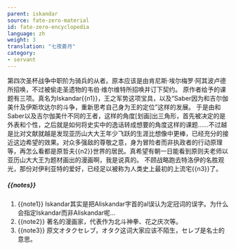 ```yaml
---
parent: iskandar
source: fate-zero-material
id: fate-zero-encyclopedia
language: zh
weight: 3
translation: "七夜蒼月"
category:
- servant
---
```


第四次圣杯战争中职阶为骑兵的从者。原本应该是由肯尼斯·埃尔梅罗·阿其波卢德所招唤，不过被偷走圣遗物的韦伯·维尔维特所招唤并订下契约。
原作者给予的课题有三项。真名为Iskandar{{n1}}，王之军势这项宝具，以及“Saber因为和吉尔伽美什及伊斯坎达尔的斗争，重新思考自己身为王的定位”这样的发展。
于是由和Saber以及吉尔伽美什不同的王者，这样的角度[划画]出三角形，首先被决定的是外表和个性，之后就是如何将史实中的逸话转成想要的角度这样的课题……不过越是比对文献就越是发现亚历山大大王年少飞跃的生涯比想像中更棒，已经充分的接近这边希望的效果。对众多强敌的尊敬之意，身为冒险者而非执政者的行动原理等，再怎么看都是原哲夫{{n2}}世界的居民。真希望有朝一日能看到原则夫老师以亚历山大大王为题材画出的漫画啊，我是说真的。
不顾战略跑去特洛伊的名胜观光，那份对伊利亚特的爱好，已经足以被称为人类史上最初的上流宅{{n3}}了。

##### {{notes}}

1. {{note1}} Iskandar其实是把Aliskandar字首的al误认为定冠词的误字。为什么会指定Iskandar而非Aliskandar呢…
2. {{note2}} 著名的漫画家，代表作为北斗神拳、花之庆次等。
3. {{note3}} 原文オタクセレブ，オタク这词大家应该不陌生，セレブ是名士的意思。
